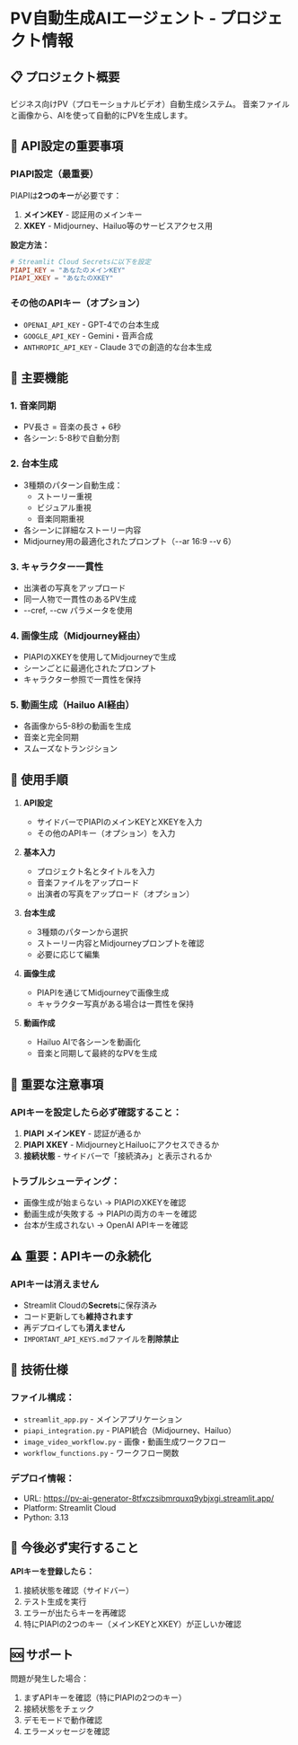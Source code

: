 # PV自動生成AIエージェント - プロジェクト情報

## 📋 プロジェクト概要
ビジネス向けPV（プロモーショナルビデオ）自動生成システム。
音楽ファイルと画像から、AIを使って自動的にPVを生成します。

## 🔑 API設定の重要事項

### PIAPI設定（最重要）
PIAPIは**2つのキー**が必要です：

1. **メインKEY** - 認証用のメインキー
2. **XKEY** - Midjourney、Hailuo等のサービスアクセス用

**設定方法：**
```toml
# Streamlit Cloud Secretsに以下を設定
PIAPI_KEY = "あなたのメインKEY"
PIAPI_XKEY = "あなたのXKEY"
```

### その他のAPIキー（オプション）
- `OPENAI_API_KEY` - GPT-4での台本生成
- `GOOGLE_API_KEY` - Gemini・音声合成
- `ANTHROPIC_API_KEY` - Claude 3での創造的な台本生成

## 🎯 主要機能

### 1. 音楽同期
- PV長さ = 音楽の長さ + 6秒
- 各シーン: 5-8秒で自動分割

### 2. 台本生成
- 3種類のパターン自動生成：
  - ストーリー重視
  - ビジュアル重視
  - 音楽同期重視
- 各シーンに詳細なストーリー内容
- Midjourney用の最適化されたプロンプト（--ar 16:9 --v 6）

### 3. キャラクター一貫性
- 出演者の写真をアップロード
- 同一人物で一貫性のあるPV生成
- --cref, --cw パラメータを使用

### 4. 画像生成（Midjourney経由）
- PIAPIのXKEYを使用してMidjourneyで生成
- シーンごとに最適化されたプロンプト
- キャラクター参照で一貫性を保持

### 5. 動画生成（Hailuo AI経由）
- 各画像から5-8秒の動画を生成
- 音楽と完全同期
- スムーズなトランジション

## 🚀 使用手順

1. **API設定**
   - サイドバーでPIAPIのメインKEYとXKEYを入力
   - その他のAPIキー（オプション）を入力

2. **基本入力**
   - プロジェクト名とタイトルを入力
   - 音楽ファイルをアップロード
   - 出演者の写真をアップロード（オプション）

3. **台本生成**
   - 3種類のパターンから選択
   - ストーリー内容とMidjourneyプロンプトを確認
   - 必要に応じて編集

4. **画像生成**
   - PIAPIを通じてMidjourneyで画像生成
   - キャラクター写真がある場合は一貫性を保持

5. **動画作成**
   - Hailuo AIで各シーンを動画化
   - 音楽と同期して最終的なPVを生成

## 📝 重要な注意事項

### APIキーを設定したら必ず確認すること：
1. **PIAPI メインKEY** - 認証が通るか
2. **PIAPI XKEY** - MidjourneyとHailuoにアクセスできるか
3. **接続状態** - サイドバーで「接続済み」と表示されるか

### トラブルシューティング：
- 画像生成が始まらない → PIAPIのXKEYを確認
- 動画生成が失敗する → PIAPIの両方のキーを確認
- 台本が生成されない → OpenAI APIキーを確認

## ⚠️ 重要：APIキーの永続化

### APIキーは消えません
- Streamlit Cloudの**Secrets**に保存済み
- コード更新しても**維持されます**
- 再デプロイしても**消えません**
- `IMPORTANT_API_KEYS.md`ファイルを**削除禁止**

## 🔧 技術仕様

### ファイル構成：
- `streamlit_app.py` - メインアプリケーション
- `piapi_integration.py` - PIAPI統合（Midjourney、Hailuo）
- `image_video_workflow.py` - 画像・動画生成ワークフロー
- `workflow_functions.py` - ワークフロー関数

### デプロイ情報：
- URL: https://pv-ai-generator-8tfxczsibmrquxq9ybjxgi.streamlit.app/
- Platform: Streamlit Cloud
- Python: 3.13

## 📌 今後必ず実行すること

**APIキーを登録したら：**
1. 接続状態を確認（サイドバー）
2. テスト生成を実行
3. エラーが出たらキーを再確認
4. 特にPIAPIの2つのキー（メインKEYとXKEY）が正しいか確認

## 🆘 サポート

問題が発生した場合：
1. まずAPIキーを確認（特にPIAPIの2つのキー）
2. 接続状態をチェック
3. デモモードで動作確認
4. エラーメッセージを確認